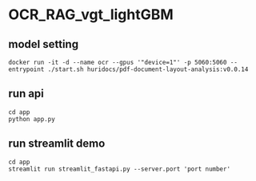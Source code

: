 # OCR_RAG_vgt_lightGBM

## model setting 

```
docker run -it -d --name ocr --gpus '"device=1"' -p 5060:5060 --entrypoint ./start.sh huridocs/pdf-document-layout-analysis:v0.0.14
```

## run api

```
cd app
python app.py
```

## run streamlit demo

```
cd app
streamlit run streamlit_fastapi.py --server.port 'port number'
```
